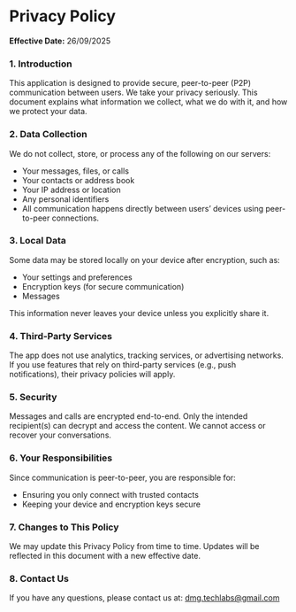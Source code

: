 # Privacy Policy

**Effective Date:** 26/09/2025

### 1. Introduction

This application is designed to provide secure, peer-to-peer (P2P) communication between users. We take your privacy seriously. This document explains what information we collect, what we do with it, and how we protect your data.

### 2. Data Collection

We do not collect, store, or process any of the following on our servers:

- Your messages, files, or calls
- Your contacts or address book
- Your IP address or location
- Any personal identifiers
- All communication happens directly between users’ devices using peer-to-peer connections.

### 3. Local Data

Some data may be stored locally on your device after encryption, such as:

- Your settings and preferences
- Encryption keys (for secure communication)
- Messages

This information never leaves your device unless you explicitly share it.

### 4. Third-Party Services

The app does not use analytics, tracking services, or advertising networks. If you use features that rely on third-party services (e.g., push notifications), their privacy policies will apply.

### 5. Security

Messages and calls are encrypted end-to-end. Only the intended recipient(s) can decrypt and access the content. We cannot access or recover your conversations.

### 6. Your Responsibilities

Since communication is peer-to-peer, you are responsible for:
- Ensuring you only connect with trusted contacts
- Keeping your device and encryption keys secure

### 7. Changes to This Policy

We may update this Privacy Policy from time to time. Updates will be reflected in this document with a new effective date.

### 8. Contact Us

If you have any questions, please contact us at: dmg.techlabs@gmail.com
